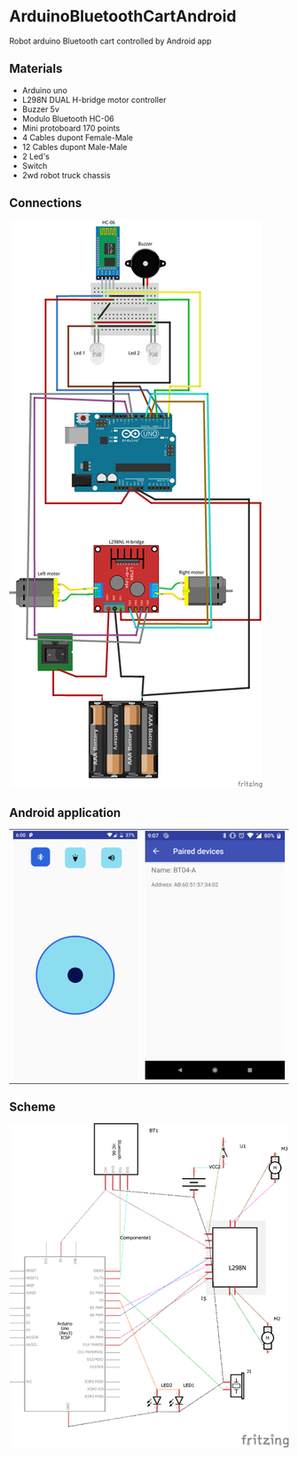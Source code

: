 # ArduinoBluetoothCartAndroid
Robot arduino Bluetooth cart controlled by Android app
## Materials
- Arduino uno
- L298N DUAL H-bridge motor controller
- Buzzer 5v
- Modulo Bluetooth HC-06
- Mini protoboard 170 points
- 4 Cables dupont Female-Male
- 12 Cables dupont Male-Male   
- 2 Led's
- Switch
- 2wd robot truck chassis
## Connections
![Connections](Images/Circuit.png)
## Android application
|   |   |
|---|---|
|![App Android00](Images/Screenshot_00.png)|![App Android01](Images/Screenshot01.png)|

## Scheme
![Scheme](Images/Scheme.png)
